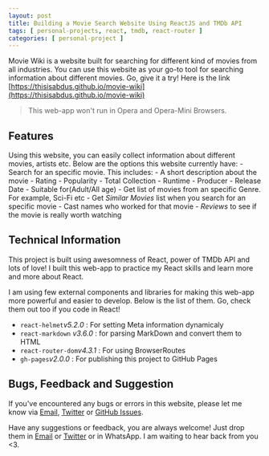 ```yaml
---
layout: post
title: Building a Movie Search Website Using ReactJS and TMDb API
tags: [ personal-projects, react, tmdb, react-router ]
categories: [ personal-project ]
---
```


Movie Wiki is a website built for searching for different kind of movies from all industries. You can use this website as your go-to tool for searching information about different movies. Go, give it a try! Here is the link [https://thisisabdus.github.io/movie-wiki](https://thisisabdus.github.io/movie-wiki)

> This web-app won't run in Opera and Opera-Mini Browsers. 

## Features

Using this website, you can easily collect information about different movies, artists etc. Below are the options this website currently have:
    - Search for an specific movie. This includes:
        - A short description about the movie
        - Rating
        - Popularity
        - Total Collection
        - Runtime
        - Producer
        - Release Date
        - Suitable for(Adult/All age)
    - Get list of movies from an specific Genre. For example, Sci-Fi etc
    - Get <em>Similar Movies</em> list when you search for an specific movie
    - Cast names who worked for that movie
    - <em>Reviews</em> to see if the movie is really worth watching

## Technical Information

This project is built using awesomness of React, power of TMDb API and lots of love! I built this web-app to practice my React skills and learn more and more about React.


I am using few external components and libraries for making this web-app more powerful and easier to develop. Below is the list of them. Go, check them out too if you code in React!

- <code>react-helmet</code><em>v5.2.0</em> : For setting Meta information dynamicaly
- <code>react-markdown</code> <em>v3.6.0</em> : for parsing MarkDown and convert them to HTML
- <code>react-router-dom</code><em>v4.3.1</em> : For using BrowserRoutes
- <code>gh-pages</code><em>v2.0.0</em> : For publishing this project to GitHub Pages

## Bugs, Feedback and Suggestion

If you've encountered any bugs or errors in this website, please let me know via <a href="mailto:dev.abdus@gmail.com">Email</a>, <a href="https://twitter.com/thisisabdus">Twitter</a> or <a href="https://github.com/thisisabdus/issues">GitHub Issues</a>. <br/>

Have any suggestions or feedback, you are always welcome! Just drop them in <a href="mailto:dev.abdus@gmail.com">Email</a> or <a href="https://twitter.com/thisisabdus">Twitter</a> or in WhatsApp. I am waiting to hear back from you &lt;3.
